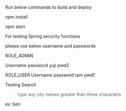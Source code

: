 Run below commands to build and deploy


npm install


npm start



For testing Spring security functions

please use below username and passwords

ROLE_ADMIN

Username  password
yuji      pwd2


ROLE_USER
Username  password
ram       pwd1


Testing Search

> type any city names greater than three characters

ex: ben
